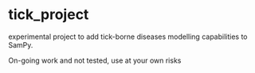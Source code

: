 # tick_project

experimental project to add tick-borne diseases modelling capabilities to SamPy.

On-going work and not tested, use at your own risks
